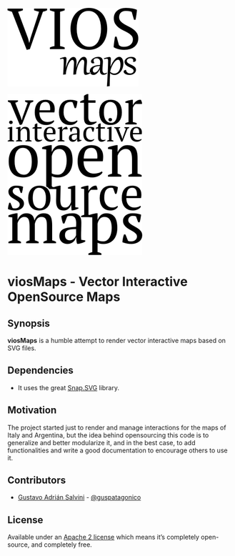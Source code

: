 ![viosMaps](media/viosmaps-logo.png)

![viosMaps](media/viosmaps-logo-01.png)

# viosMaps - Vector Interactive OpenSource Maps

## Synopsis

**viosMaps** is a humble attempt to render vector interactive maps based on SVG files. 

## Dependencies

* It uses the great [Snap.SVG](http://snapsvg.io) library.

## Motivation

The project started just to render and manage interactions for the maps of Italy and Argentina, but the idea behind opensourcing this code is to generalize and better modularize it, and in the best case, to add functionalities and write a good documentation to encourage others to use it.

## Contributors

* [Gustavo Adrián Salvini](https://about.me/gustavosalvini) - [@guspatagonico](http://twitter.com/guspatagonico)

## License

Available under an [Apache 2 license](https://github.com/adobe-webplatform/Snap.svg/blob/master/LICENSE) which means it’s completely open-source, and completely free.